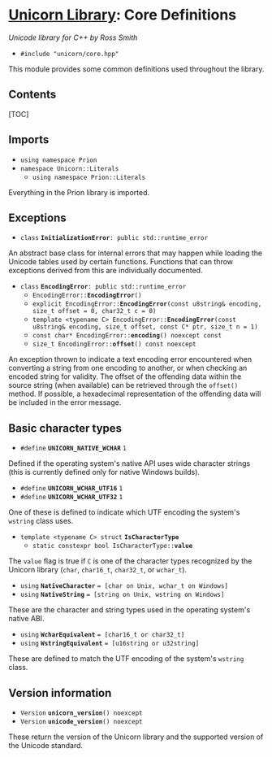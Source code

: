# [Unicorn Library](index.html): Core Definitions #

_Unicode library for C++ by Ross Smith_

* `#include "unicorn/core.hpp"`

This module provides some common definitions used throughout the library.

## Contents ##

[TOC]

## Imports ##

* `using namespace Prion`
* `namespace Unicorn::Literals`
    * `using namespace Prion::Literals`

Everything in the Prion library is imported.

## Exceptions ##

* `class` **`InitializationError`**`: public std::runtime_error`

An abstract base class for internal errors that may happen while loading the
Unicode tables used by certain functions. Functions that can throw exceptions
derived from this are individually documented.

* `class` **`EncodingError`**`: public std::runtime_error`
    * `EncodingError::`**`EncodingError`**`()`
    * `explicit EncodingError::`**`EncodingError`**`(const u8string& encoding, size_t offset = 0, char32_t c = 0)`
    * `template <typename C> EncodingError::`**`EncodingError`**`(const u8string& encoding, size_t offset, const C* ptr, size_t n = 1)`
    * `const char* EncodingError::`**`encoding`**`() noexcept const`
    * `size_t EncodingError::`**`offset`**`() const noexcept`

An exception thrown to indicate a text encoding error encountered when
converting a string from one encoding to another, or when checking an encoded
string for validity. The offset of the offending data within the source string
(when available) can be retrieved through the `offset()` method. If possible,
a hexadecimal representation of the offending data will be included in the
error message.

## Basic character types ##

* `#define` **`UNICORN_NATIVE_WCHAR`** `1`

Defined if the operating system's native API uses wide character strings (this
is currently defined only for native Windows builds).

* `#define` **`UNICORN_WCHAR_UTF16`** `1`
* `#define` **`UNICORN_WCHAR_UTF32`** `1`

One of these is defined to indicate which UTF encoding the system's `wstring`
class uses.

* `template <typename C> struct` **`IsCharacterType`**
    * `static constexpr bool IsCharacterType::`**`value`**

The `value` flag is true if `C` is one of the character types recognized by
the Unicorn library (`char`, `char16_t`, `char32_t`, or `wchar_t`).

* `using` **`NativeCharacter`** `= [char on Unix, wchar_t on Windows]`
* `using` **`NativeString`** `= [string on Unix, wstring on Windows]`

These are the character and string types used in the operating system's native
ABI.

* `using` **`WcharEquivalent`** `= [char16_t or char32_t]`
* `using` **`WstringEquivalent`** `= [u16string or u32string]`

These are defined to match the UTF encoding of the system's `wstring` class.

## Version information ##

* `Version` **`unicorn_version`**`() noexcept`
* `Version` **`unicode_version`**`() noexcept`

These return the version of the Unicorn library and the supported version of
the Unicode standard.
